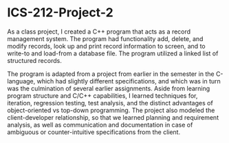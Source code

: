 # ICS-212-Project-2

As a class project, I created a C++ program that acts as a record management system. The program had functionality add, delete, and modify records, look up and print record information to screen, and to write-to and load-from a database file. The program utilized a linked list of structured records.

The program is adapted from a project from earlier in the semester in the C-language, which had slightly different specifications, and which was in turn was the culmination of several earlier assignments. Aside from learning program structure and C/C++ capabilities, I learned techniques for, iteration, regression testing, test analysis, and the distinct advantages of object-oriented vs top-down programming. The project also modeled the client-developer relationship, so that we learned planning and requirement analysis, as well as communication and documentation in case of ambiguous or counter-intuitive specifications from the client.
